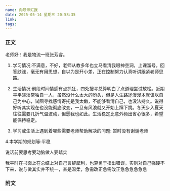 ```yaml
---
name: 向导师汇报
date: 2025-05-14 星期三 20:58:35
link: 
tags:
---
```

### 正文

老师好！我是物流一班张芳睿。

1. 学习情况:不满意，不好，老师从教多年也立马看清我眼神空洞，上课溜号，回答肤浅，毫无有用思想，自以为是开小差，正在控制努力认真听讲跟紧老师思路。

2. 生活情况:前段时间情感有点抓狂，四处搜寻总算明白了点道理尝试放松。近期平平淡淡常独自一人，虽然没什么太大的盼头，但是人生路途漫漫本就该以自己为中心，试图寻找感情寄托是我太嫩，不能够看清自己，也没法持久。说得好听其实现在也没能彻底改变，一旦有风浪就又开始上蹿下跳。冬天步入夏天往往需要几折气温波动，但愿我也如此。生活稳定比意外频出省心很多，希望能保持稳定。

3. 学习或生活上遇到着哪些需要老师帮助解决的问题: 暂时没有谢谢老师

4.本学期的规划等:平稳

说话前要思考要动脑做人要踏实

我平时在书面上在总结上对自己言辞犀利，也算勇于指出错误，实则对自己强硬不下来，说与做其实并不统一，甚是温柔，急需改正急需改正急急急急急急




### 附文